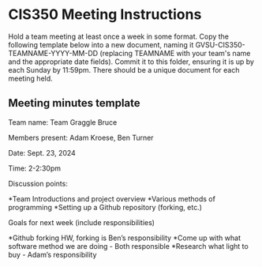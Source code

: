 # CIS350 Meeting Instructions

Hold a team meeting at least once a week in some format.  Copy the following template below into a new document, naming it GVSU-CIS350-TEAMNAME-YYYY-MM-DD (replacing TEAMNAME with your team's name and the appropriate date fields).  Commit it to this folder, ensuring it is up by each Sunday by 11:59pm.  There should be a unique document for each meeting held.

## Meeting minutes template

Team name: Team Graggle Bruce

Members present: Adam Kroese, Ben Turner

Date: Sept. 23, 2024

Time: 2-2:30pm

Discussion points:

*Team Introductions and project overview
*Various methods of programming
*Setting up a Github repository (forking, etc.)

Goals for next week (include responsibilities)

*Github forking HW, forking is Ben’s responsibility
*Come up with what software method we are doing - Both responsible
*Research what light to buy - Adam’s responsibility

